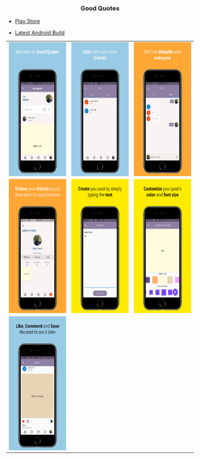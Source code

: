 <center><h3>Good Quotes</h3></center>

- [Play Store](https://play.google.com/store/apps/details?id=com.goodquotes.motivational_quotes&pli=1)

- [Latest Android Build](https://github.com/saket-shetty/Good-quotes/raw/master/build/app/outputs/apk/release/app-release.apk)

<table>
  <tr>
    <td><img src="screenshot/screenshot1.jpeg" width="220" height="360"></td>
     <td><img src="screenshot/screenshot2.jpeg" width="220" height="360"></td>
     <td><img src="screenshot/screenshot3.jpeg" width="220" height="360"></td>
  </tr>
    <tr>
     <td><img src="screenshot/screenshot4.jpeg" width="220" height="360"></td>
     <td><img src="screenshot/screenshot5.jpeg" width="220" height="360"></td>
     <td><img src="screenshot/screenshot6.jpeg" width="220" height="360"></td>
   </tr>
  <tr>
     <td><img src="screenshot/screenshot7.jpeg" width="220" height="360"></td>
   </tr>
</table>